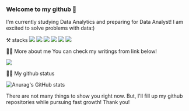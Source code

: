 ### Welcome to my github 👋

I'm currently studying Data Analytics and preparing for Data Analyst!
I am excited to solve problems with data:) 

⚒️ stacks
<img src="https://img.shields.io/badge/Python-3776AB?style=flat-square&logo=Python&logoColor=white"> <img src="https://img.shields.io/badge/PyTorch-EE4C2C?style=flat-square&logo=PyTorch&logoColor=white"> <img src="https://img.shields.io/badge/MySQL-4479A1?style=flat-square&logo=MySQL&logoColor=white"/> 
<img src="https://img.shields.io/badge/scikit-learn-F7931E?style=flat-square&logo=scikit-learn&logoColor=white"/> <img src="https://img.shields.io/badge/pandas-150458?style=flat-square&logo=pandas&logoColor=white"/> <img src="https://img.shields.io/badge/NumPy-013243?style=flat-square&logo=NumPy&logoColor=white"/>

👨‍⚖️ More about me
You can check my writings from link below!

[<img src="https://img.shields.io/badge/Velog-20C997?style=flat-square&logo=Velog&logoColor=white">](https://velog.io/@owenchoi96)

👨‍💻 My github status

![Anurag's GitHub stats](https://github-readme-stats.vercel.app/api?username=owenchoi96&show_icons=true&theme=radical)

There are not many things to show you right now. But, I'll fill up my github repositories while pursuing fast growth! Thank you! 
